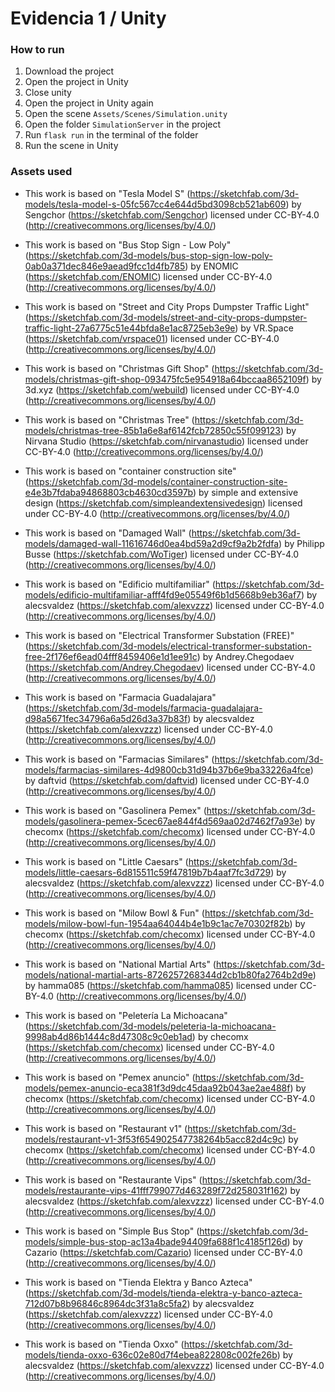 # Evidencia 1 / Unity

### How to run
1. Download the project
2. Open the project in Unity
3. Close unity
4. Open the project in Unity again
5. Open the scene `Assets/Scenes/Simulation.unity`
6. Open the folder `SimulationServer` in the project
7. Run `flask run` in the terminal of the folder
8. Run the scene in Unity

### Assets used

- This work is based on "Tesla Model S" (https://sketchfab.com/3d-models/tesla-model-s-05fc567cc4e644d5bd3098cb521ab609) by Sengchor (https://sketchfab.com/Sengchor) licensed under CC-BY-4.0 (http://creativecommons.org/licenses/by/4.0/)

- This work is based on "Bus Stop Sign - Low Poly" (https://sketchfab.com/3d-models/bus-stop-sign-low-poly-0ab0a371dec846e9aead9fcc1d4fb785) by ENOMIC (https://sketchfab.com/ENOMIC) licensed under CC-BY-4.0 (http://creativecommons.org/licenses/by/4.0/)

- This work is based on "Street and City Props Dumpster Traffic Light" (https://sketchfab.com/3d-models/street-and-city-props-dumpster-traffic-light-27a6775c51e44bfda8e1ac8725eb3e9e) by VR.Space (https://sketchfab.com/vrspace01) licensed under CC-BY-4.0 (http://creativecommons.org/licenses/by/4.0/)

- This work is based on "Christmas Gift Shop" (https://sketchfab.com/3d-models/christmas-gift-shop-093475fc5e954918a64bccaa8652109f) by 3d.xyz (https://sketchfab.com/webuild) licensed under CC-BY-4.0 (http://creativecommons.org/licenses/by/4.0/)

- This work is based on "Christmas Tree" (https://sketchfab.com/3d-models/christmas-tree-85b1a6e8af6142fcb72850c55f099123) by Nirvana Studio (https://sketchfab.com/nirvanastudio) licensed under CC-BY-4.0 (http://creativecommons.org/licenses/by/4.0/)

- This work is based on "container construction site" (https://sketchfab.com/3d-models/container-construction-site-e4e3b7fdaba94868803cb4630cd3597b) by simple and extensive design (https://sketchfab.com/simpleandextensivedesign) licensed under CC-BY-4.0 (http://creativecommons.org/licenses/by/4.0/)

- This work is based on "Damaged Wall" (https://sketchfab.com/3d-models/damaged-wall-11616746d0ea4bd59a2d9cf9a2b2fdfa) by Philipp Busse (https://sketchfab.com/WoTiger) licensed under CC-BY-4.0 (http://creativecommons.org/licenses/by/4.0/)

- This work is based on "Edificio multifamiliar" (https://sketchfab.com/3d-models/edificio-multifamiliar-afff4fd9e05549f6b1d5668b9eb36af7) by alecsvaldez (https://sketchfab.com/alexvzzz) licensed under CC-BY-4.0 (http://creativecommons.org/licenses/by/4.0/)

- This work is based on "Electrical Transformer Substation (FREE)" (https://sketchfab.com/3d-models/electrical-transformer-substation-free-2f176ef6ead04fff8459406e1d1ee91c) by Andrey.Chegodaev (https://sketchfab.com/Andrey.Chegodaev) licensed under CC-BY-4.0 (http://creativecommons.org/licenses/by/4.0/)

- This work is based on "Farmacia Guadalajara" (https://sketchfab.com/3d-models/farmacia-guadalajara-d98a5671fec34796a6a5d26d3a37b83f) by alecsvaldez (https://sketchfab.com/alexvzzz) licensed under CC-BY-4.0 (http://creativecommons.org/licenses/by/4.0/)

- This work is based on "Farmacias Similares" (https://sketchfab.com/3d-models/farmacias-similares-4d9800cb31d94b37b6e9ba33226a4fce) by daftvid (https://sketchfab.com/daftvid) licensed under CC-BY-4.0 (http://creativecommons.org/licenses/by/4.0/)

- This work is based on "Gasolinera Pemex" (https://sketchfab.com/3d-models/gasolinera-pemex-5cec67ae844f4d569aa02d7462f7a93e) by checomx (https://sketchfab.com/checomx) licensed under CC-BY-4.0 (http://creativecommons.org/licenses/by/4.0/)

- This work is based on "Little Caesars" (https://sketchfab.com/3d-models/little-caesars-6d815511c59f47819b7b4aaf7fc3d729) by alecsvaldez (https://sketchfab.com/alexvzzz) licensed under CC-BY-4.0 (http://creativecommons.org/licenses/by/4.0/)

- This work is based on "Milow Bowl & Fun" (https://sketchfab.com/3d-models/milow-bowl-fun-1954aa64044b4e1b9c1ac7e70302f82b) by checomx (https://sketchfab.com/checomx) licensed under CC-BY-4.0 (http://creativecommons.org/licenses/by/4.0/)

- This work is based on "National Martial Arts" (https://sketchfab.com/3d-models/national-martial-arts-8726257268344d2cb1b80fa2764b2d9e) by hamma085 (https://sketchfab.com/hamma085) licensed under CC-BY-4.0 (http://creativecommons.org/licenses/by/4.0/)

- This work is based on "Peletería La Michoacana" (https://sketchfab.com/3d-models/peleteria-la-michoacana-9998ab4d86b1444c8d47308c9c0eb1ad) by checomx (https://sketchfab.com/checomx) licensed under CC-BY-4.0 (http://creativecommons.org/licenses/by/4.0/)

- This work is based on "Pemex anuncio" (https://sketchfab.com/3d-models/pemex-anuncio-eca381f3d9dc45daa92b043ae2ae488f) by checomx (https://sketchfab.com/checomx) licensed under CC-BY-4.0 (http://creativecommons.org/licenses/by/4.0/)

- This work is based on "Restaurant v1" (https://sketchfab.com/3d-models/restaurant-v1-3f53f654902547738264b5acc82d4c9c) by checomx (https://sketchfab.com/checomx) licensed under CC-BY-4.0 (http://creativecommons.org/licenses/by/4.0/)

- This work is based on "Restaurante Vips" (https://sketchfab.com/3d-models/restaurante-vips-41fff799077d463289f72d258031f162) by alecsvaldez (https://sketchfab.com/alexvzzz) licensed under CC-BY-4.0 (http://creativecommons.org/licenses/by/4.0/)

- This work is based on "Simple Bus Stop" (https://sketchfab.com/3d-models/simple-bus-stop-ac13a4bade94409fa688f1c4185f126d) by Cazario (https://sketchfab.com/Cazario) licensed under CC-BY-4.0 (http://creativecommons.org/licenses/by/4.0/)

- This work is based on "Tienda Elektra y Banco Azteca" (https://sketchfab.com/3d-models/tienda-elektra-y-banco-azteca-712d07b8b96846c8964dc3f31a8c5fa2) by alecsvaldez (https://sketchfab.com/alexvzzz) licensed under CC-BY-4.0 (http://creativecommons.org/licenses/by/4.0/)

- This work is based on "Tienda Oxxo" (https://sketchfab.com/3d-models/tienda-oxxo-636c02e80d7f4ebea822808c002fe26b) by alecsvaldez (https://sketchfab.com/alexvzzz) licensed under CC-BY-4.0 (http://creativecommons.org/licenses/by/4.0/)